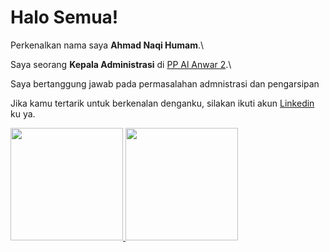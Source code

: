 # Halo Semua!

Perkenalkan nama saya **Ahmad Naqi Humam**.\

Saya seorang **Kepala Administrasi** di [PP Al Anwar 2](https://www.alanwar02.com/).\

Saya bertanggung jawab pada permasalahan admnistrasi dan pengarsipan

Jika kamu tertarik untuk berkenalan denganku, silakan ikuti akun [Linkedin](https://www.linkedin.com/in/ahmad-naqi-humam-a731a4256/) ku ya.

<p align="left">
<a href="https://github.com/gilangadhan">
  <img height="180em" src="https://github-readme-stats-eight-theta.vercel.app/api?username=gilangadhan&show_icons=true&theme=algolia&include_all_commits=true&count_private=true"/>
  <img height="180em" src="https://github-readme-stats-eight-theta.vercel.app/api/top-langs/?username=gilangadhan&layout=compact&langs_count=8&theme=algolia"/>
</a>
</p>

